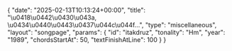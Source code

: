 {
    "date": "2025-02-13T10:13:24+00:00",
    "title": "\u0418\u0442\u0430\u043a, \u0434\u0440\u0443\u0437\u044c\u044f...",
    "type": "miscellaneous",
    "layout": "songpage",
    "params": {
        "id": "itakdruz",
        "tonality": "Hm",
        "year": "1989",
        "chordsStartAt": 50,
        "textFinishAtLine": 100
    }
}